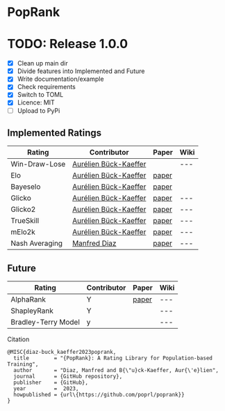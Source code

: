 # PopRank

# TODO: Release 1.0.0
- [X] Clean up main dir
- [X] Divide features into Implemented and Future
- [X] Write documentation/example
- [X] Check requirements
- [X] Switch to TOML
- [X] Licence: MIT
- [ ] Upload to PyPi

## Implemented Ratings
| __Rating__ | __Contributor__ | Paper | Wiki
|---|---|---|---|
| Win-Draw-Lose | [Aurélien Bück-Kaeffer](https://github.com/Scezaquer) | |---|
| Elo | [Aurélien Bück-Kaeffer](https://github.com/Scezaquer) | [paper](https://uscf1-nyc1.aodhosting.com/CL-AND-CR-ALL/CL-ALL/1961/1961_06.pdf#page=8)|
| Bayeselo | [Aurélien Bück-Kaeffer](https://github.com/Scezaquer)| [paper](https://projecteuclid.org/journals/annals-of-statistics/volume-32/issue-1/MM-algorithms-for-generalized-Bradley-Terry-models/10.1214/aos/1079120141.full)|
| Glicko | [Aurélien Bück-Kaeffer](https://github.com/Scezaquer) | [paper](http://www.glicko.net/glicko/glicko.pdf)|---|
| Glicko2 | [Aurélien Bück-Kaeffer](https://github.com/Scezaquer) | [paper](http://www.glicko.net/glicko/glicko2.pdf)|---|
| TrueSkill | [Aurélien Bück-Kaeffer](https://github.com/Scezaquer) | [paper](https://www.microsoft.com/en-us/research/publication/trueskilltm-a-bayesian-skill-rating-system/)|---|
| mElo2k | [Aurélien Bück-Kaeffer](https://github.com/Scezaquer) | [paper](https://proceedings.neurips.cc/paper/2018/hash/cdf1035c34ec380218a8cc9a43d438f9-Abstract.html)|---|
| Nash Averaging |  [Manfred Diaz](https://github.com/manfreddiaz) | [paper](https://proceedings.neurips.cc/paper/2018/hash/cdf1035c34ec380218a8cc9a43d438f9-Abstract.html)|---|

## Future 

| __Rating__ | __Contributor__ | Paper | Wiki
|---|---|---|---|
| AlphaRank |  Y | [paper](https://www.nature.com/articles/s41598-019-45619-9)|---|
| ShapleyRank |  Y | |---|
| Bradley-Terry Model | y | |---|

Citation
```
@MISC{diaz-buck_kaeffer2023poprank,
  title        = "{PopRank}: A Rating Library for Population-based Training",
  author       = "Diaz, Manfred and B{\"u}ck-Kaeffer, Aur{\'e}lien",
  journal      = {GitHub repository},
  publisher    = {GitHub},
  year         =  2023,
  howpublished = {url\{https://github.com/poprl/poprank}}
}
```

